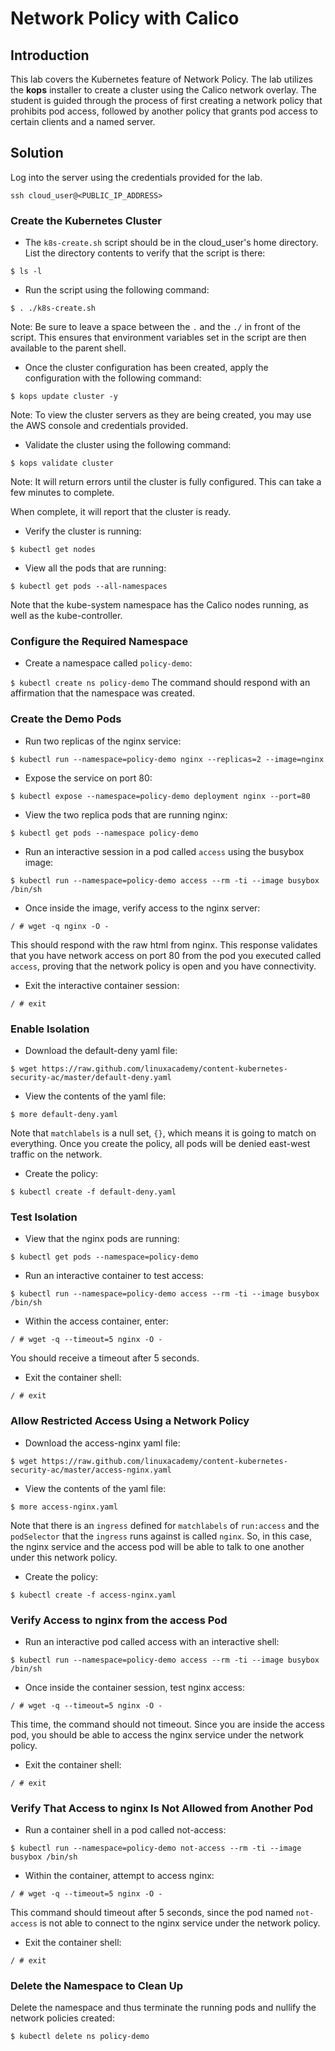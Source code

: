 # Network Policy with Calico
## Introduction
This lab covers the Kubernetes feature of Network Policy. The lab utilizes the **kops** installer to create a cluster using the Calico network overlay. The student is guided through the process of first creating a network policy that prohibits pod access, followed by another policy that grants pod access to certain clients and a named server.

## Solution
Log into the server using the credentials provided for the lab.

`ssh cloud_user@<PUBLIC_IP_ADDRESS>`
### Create the Kubernetes Cluster
- The `k8s-create.sh` script should be in the cloud_user's home directory. List the directory contents to verify that the script is there:

`$ ls -l`

- Run the script using the following command:

`$ . ./k8s-create.sh`

Note: Be sure to leave a space between the `.` and the `./` in front of the script. This ensures that environment variables set in the script are then available to the parent shell.

- Once the cluster configuration has been created, apply the configuration with the following command:

`$ kops update cluster -y`

Note: To view the cluster servers as they are being created, you may use the AWS console and credentials provided.

- Validate the cluster using the following command:

`$ kops validate cluster`

Note: It will return errors until the cluster is fully configured. This can take a few minutes to complete.

When complete, it will report that the cluster is ready.

- Verify the cluster is running:

`$ kubectl get nodes`

- View all the pods that are running:

`$ kubectl get pods --all-namespaces`

Note that the kube-system namespace has the Calico nodes running, as well as the kube-controller.

### Configure the Required Namespace
- Create a namespace called `policy-demo`:

`$ kubectl create ns policy-demo`
The command should respond with an affirmation that the namespace was created.

### Create the Demo Pods
- Run two replicas of the nginx service:

`$ kubectl run --namespace=policy-demo nginx --replicas=2 --image=nginx`

- Expose the service on port 80:

`$ kubectl expose --namespace=policy-demo deployment nginx --port=80`

- View the two replica pods that are running nginx:

`$ kubectl get pods --namespace policy-demo`

- Run an interactive session in a pod called `access` using the busybox image:

`$ kubectl run --namespace=policy-demo access --rm -ti --image busybox /bin/sh`

- Once inside the image, verify access to the nginx server:

`/ # wget -q nginx -O -`

This should respond with the raw html from nginx. This response validates that you have network access on port 80 from the pod you executed called `access`, proving that the network policy is open and you have connectivity.

- Exit the interactive container session:

`/ # exit`

### Enable Isolation
- Download the default-deny yaml file:

`$ wget https://raw.github.com/linuxacademy/content-kubernetes-security-ac/master/default-deny.yaml`

- View the contents of the yaml file:

`$ more default-deny.yaml`

Note that `matchlabels` is a null set, `{}`, which means it is going to match on everything. Once you create the policy, all pods will be denied east-west traffic on the network.

- Create the policy:

`$ kubectl create -f default-deny.yaml`

### Test Isolation
- View that the nginx pods are running:

`$ kubectl get pods --namespace=policy-demo`

- Run an interactive container to test access:

`$ kubectl run --namespace=policy-demo access --rm -ti --image busybox /bin/sh`

- Within the access container, enter:

`/ # wget -q --timeout=5 nginx -O -`

You should receive a timeout after 5 seconds.

- Exit the container shell:

`/ # exit`

### Allow Restricted Access Using a Network Policy
- Download the access-nginx yaml file:

`$ wget https://raw.github.com/linuxacademy/content-kubernetes-security-ac/master/access-nginx.yaml`

- View the contents of the yaml file:

`$ more access-nginx.yaml`

Note that there is an `ingress` defined for `matchlabels` of `run:access` and the `podSelector` that the `ingress` runs against is called `nginx`. So, in this case, the nginx service and the access pod will be able to talk to one another under this network policy.

- Create the policy:

`$ kubectl create -f access-nginx.yaml`

### Verify Access to nginx from the access Pod
- Run an interactive pod called access with an interactive shell:

`$ kubectl run --namespace=policy-demo access --rm -ti --image busybox /bin/sh`

- Once inside the container session, test nginx access:

`/ # wget -q --timeout=5 nginx -O -`

This time, the command should not timeout. Since you are inside the access pod, you should be able to access the nginx service under the network policy.

- Exit the container shell:

`/ # exit`

### Verify That Access to nginx Is Not Allowed from Another Pod
- Run a container shell in a pod called not-access:

`$ kubectl run --namespace=policy-demo not-access --rm -ti --image busybox /bin/sh`

- Within the container, attempt to access nginx:

`/ # wget -q --timeout=5 nginx -O -`

This command should timeout after 5 seconds, since the pod named `not-access` is not able to connect to the nginx service under the network policy.

- Exit the container shell:

`/ # exit`

### Delete the Namespace to Clean Up
Delete the namespace and thus terminate the running pods and nullify the network policies created:

`$ kubectl delete ns policy-demo`
